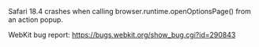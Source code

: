 Safari 18.4 crashes when calling browser.runtime.openOptionsPage() from an action popup.

WebKit bug report:
https://bugs.webkit.org/show_bug.cgi?id=290843
